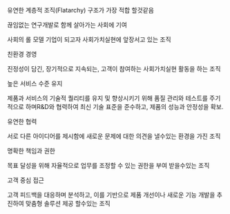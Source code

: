 유연한 계층적 조직(Flatarchy) 구조가 가장 적합 할것같음

끊임없는 연구개발로 함께 살아가는 사회에 기여

사회의 롤 모델 기업이 되고자 사회가치실현에 앞장서고 있는 조직

친환경 경영

진정성이 담긴, 장기적으로 지속되는, 고객이 참여하는 사회가치실현 활동을 하는 조직

높은 서비스 수준 유지

제품과 서비스의 기술적 퀄리티를 유지 및 향상시키기 위해 품질 관리와 테스트를 주기적으로 하며R&D와 협력하여 최신 기술 표준을 준수하고, 제품의 성능과 안정성을 확보.

유연한 협력

서로 다른 아이디어를 제시함에 새로운 문제에 대한 의견을 낼수있는 환경을 가진 조직

명확한 책임과 권한

목표 달성을 위해 자율적으로 업무를 조정할 수 있는 권한을 부여 받을수있는 조직

고객 중심 접근

고객 피드백을 대응하며 분석하고, 이를 기반으로 제품 개선이나 새로운 기능 개발을 추진하여 맞춤형 솔루션 제공 할수있는 조직
